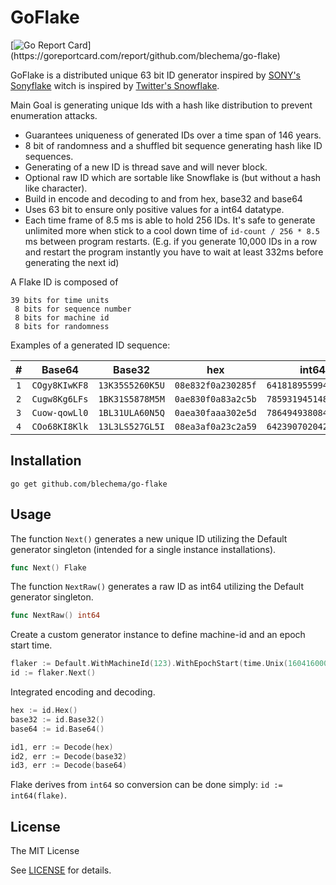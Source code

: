 GoFlake
=========

[![Go Report Card](https://goreportcard.com/badge/github.com/blechema/go-flake?)](https://goreportcard.com/report/github.com/blechema/go-flake)

GoFlake is a distributed unique 63 bit ID generator inspired by [SONY's Sonyflake](https://github.com/sony/sonyflake) witch is inspired by [Twitter's Snowflake](https://blog.twitter.com/2010/announcing-snowflake).  

Main Goal is generating unique Ids with a hash like distribution to prevent enumeration attacks.

* Guarantees uniqueness of generated IDs over a time span of 146 years.
* 8 bit of randomness and a shuffled bit sequence generating hash like ID sequences.
* Generating of a new ID is thread save and will never block.
* Optional raw ID which are sortable like Snowflake is (but without a hash like character).
* Build in encode and decoding to and from hex, base32 and base64
* Uses 63 bit to ensure only positive values for a int64 datatype.
* Each time frame of 8.5 ms is able to hold 256 IDs. It's safe to generate unlimited more when 
stick to a cool down time of `id-count / 256 * 8.5` ms between program restarts. 
(E.g. if you generate 10,000 IDs in a row and restart the program instantly you have to wait 
at least 332ms before generating the next id)

A Flake ID is composed of

    39 bits for time units
     8 bits for sequence number
     8 bits for machine id
     8 bits for randomness

Examples of a generated ID sequence:

|  #  | Base64        | Base32          | hex                | int64                |
|:---:|:-------------:|:---------------:|:------------------:|:--------------------:|
| `1` | `COgy8KIwKF8` | `13K35S5260K5U` | `08e832f0a230285f` | `641818955994900575` |
| `2` | `Cugw8Kg6LFs` | `1BK31S5878M5M` | `0ae830f0a83a2c5b` | `785931945148820571` |
| `3` | `Cuow-qowLl0` | `1BL31ULA60N5Q` | `0aea30faaa302e5d` | `786494938084814429` |
| `4` | `COo68KI8Klk` | `13L3LS527GL5I` | `08ea3af0a23c2a59` | `642390702042131033` |

Installation
------------

```
go get github.com/blechema/go-flake
```

Usage
-----

The function `Next()` generates a new unique ID utilizing the Default generator singleton (intended for a single instance installations).

```go
func Next() Flake
```

The function `NextRaw()` generates a raw ID as int64 utilizing the Default generator singleton.

```go
func NextRaw() int64
```

Create a custom generator instance to define machine-id and an epoch start time.

```go
flaker := Default.WithMachineId(123).WithEpochStart(time.Unix(1604160000, 0))
id := flaker.Next()
```

Integrated encoding and decoding.

```go
hex := id.Hex()
base32 := id.Base32()
base64 := id.Base64()

id1, err := Decode(hex)
id2, err := Decode(base32)
id3, err := Decode(base64)
```

Flake derives from `int64` so conversion can be done simply: `id := int64(flake)`.

License
-------

The MIT License

See [LICENSE](https://github.com/blechema/go-flake/main/LICENSE) for details. 
